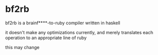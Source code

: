 # bf2rb

bf2rb is a brainf****-to-ruby compiler written in haskell

it doesn't make any optimizations currently, and merely
translates each operation to an appropriate line of ruby

this may change
